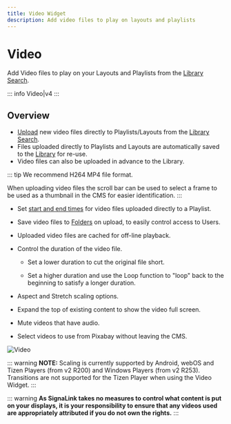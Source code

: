 ```yaml
---
title: Video Widget
description: Add video files to play on layouts and playlists
---
```


# Video 

Add Video files to play on your Layouts and Playlists from the [Library Search](/guide/layouts/editor/toolbar). 

::: info
Video|v4
:::

## Overview

- [Upload](/guide/media/library#add-media-upload) new video files directly to Playlists/Layouts from the [Library Search](/guide/layouts/editor/library-search).
- Files uploaded directly to Playlists and Layouts are automatically saved to the [Library](/guide/media/library) for re-use.
- Video files can also be uploaded in advance to the Library.

::: tip
We recommend H264 MP4 file format.

When uploading video files the scroll bar can be used to select a frame to be used as a thumbnail in the CMS for easier identification.
:::

- Set [start and end times](/guide/media/playlists#widget-expiry-dates) for video files uploaded directly to a Playlist.

- Save video files to [Folders](/guide/tour/folders#saving-to-folders) on upload, to easily control access to Users.

- Uploaded video files are cached for off-line playback.

- Control the duration of the video file.
  - Set a lower duration to cut the original file short.

  - Set a higher duration and use the Loop function to "loop" back to the beginning to satisfy a longer duration.

- Aspect and Stretch scaling options.

- Expand the top of existing content to show the video full screen.

- Mute videos that have audio.

- Select videos to use from Pixabay without leaving the CMS.

![Video](/img/v4_media_module_video.png)

::: warning
**NOTE:**
Scaling is currently supported by Android, webOS and Tizen Players (from v2 R200) and Windows Players (from v2 R253).
Transitions are not supported for the Tizen Player when using the Video Widget.
:::

::: warning
**As SignaLink takes no measures to control what content is put on your displays, it is your responsibility to ensure that any videos used are appropriately attributed if you do not own the rights.**
::: 
